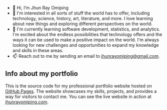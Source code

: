 - 👋 Hi, I’m Jhun Ray Omiping
- 👀 I'm interested in all sorts of stuff the world has to offer, including technology, science, history, art, literature, and more. I love learning about new things and exploring different perspectives on the world.
- 🌱 I'm currently learning software development, statistics, and analytics. I'm excited about the endless possibilities that technology offers and the ways it can be used to make a positive impact on the world. I'm always looking for new challenges and opportunities to expand my knowledge and skills in these areas.
- 📫 Reach out to me by sending an email to jhunrayomiping@gmail.com.

## Info about my portfolio
This is the source code for my professional portfolio website hosted on [GitHub Pages](https://pages.github.com/). The website showcases my skills, projects, and provides a way for visitors to contact me.
You can see the live website in action at [jhunrayomiping.com](https://jhunray.github.io/Portfolio/index.html). <br>
<!---
-------------
--->
